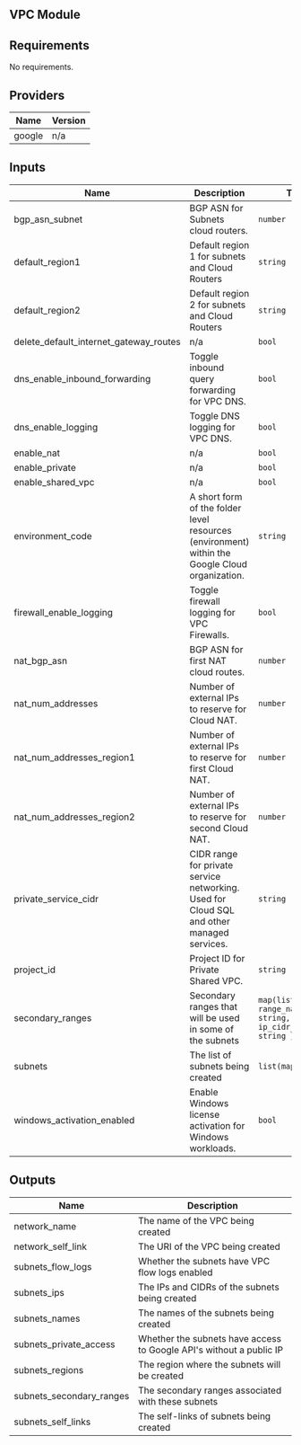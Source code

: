 ## VPC Module

<!-- BEGINNING OF PRE-COMMIT-TERRAFORM DOCS HOOK -->
## Requirements

No requirements.

## Providers

| Name | Version |
|------|---------|
| google | n/a |

## Inputs

| Name | Description | Type | Default | Required |
|------|-------------|------|---------|:--------:|
| bgp\_asn\_subnet | BGP ASN for Subnets cloud routers. | `number` | `0` | no |
| default\_region1 | Default region 1 for subnets and Cloud Routers | `string` | `""` | no |
| default\_region2 | Default region 2 for subnets and Cloud Routers | `string` | `""` | no |
| delete\_default\_internet\_gateway\_routes | n/a | `bool` | `true` | no |
| dns\_enable\_inbound\_forwarding | Toggle inbound query forwarding for VPC DNS. | `bool` | `true` | no |
| dns\_enable\_logging | Toggle DNS logging for VPC DNS. | `bool` | `true` | no |
| enable\_nat | n/a | `bool` | n/a | yes |
| enable\_private | n/a | `bool` | `true` | no |
| enable\_shared\_vpc | n/a | `bool` | n/a | yes |
| environment\_code | A short form of the folder level resources (environment) within the Google Cloud organization. | `string` | n/a | yes |
| firewall\_enable\_logging | Toggle firewall logging for VPC Firewalls. | `bool` | `true` | no |
| nat\_bgp\_asn | BGP ASN for first NAT cloud routes. | `number` | `0` | no |
| nat\_num\_addresses | Number of external IPs to reserve for Cloud NAT. | `number` | `2` | no |
| nat\_num\_addresses\_region1 | Number of external IPs to reserve for first Cloud NAT. | `number` | `2` | no |
| nat\_num\_addresses\_region2 | Number of external IPs to reserve for second Cloud NAT. | `number` | `2` | no |
| private\_service\_cidr | CIDR range for private service networking. Used for Cloud SQL and other managed services. | `string` | `""` | no |
| project\_id | Project ID for Private Shared VPC. | `string` | n/a | yes |
| secondary\_ranges | Secondary ranges that will be used in some of the subnets | `map(list(object({ range_name = string, ip_cidr_range = string })))` | `{}` | no |
| subnets | The list of subnets being created | `list(map(string))` | `[]` | no |
| windows\_activation\_enabled | Enable Windows license activation for Windows workloads. | `bool` | `false` | no |

## Outputs

| Name | Description |
|------|-------------|
| network\_name | The name of the VPC being created |
| network\_self\_link | The URI of the VPC being created |
| subnets\_flow\_logs | Whether the subnets have VPC flow logs enabled |
| subnets\_ips | The IPs and CIDRs of the subnets being created |
| subnets\_names | The names of the subnets being created |
| subnets\_private\_access | Whether the subnets have access to Google API's without a public IP |
| subnets\_regions | The region where the subnets will be created |
| subnets\_secondary\_ranges | The secondary ranges associated with these subnets |
| subnets\_self\_links | The self-links of subnets being created |

<!-- END OF PRE-COMMIT-TERRAFORM DOCS HOOK -->
